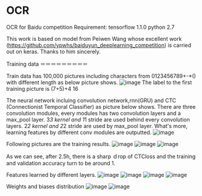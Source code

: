 # OCR
OCR for Baidu competition
Requirement:
tensorflow 1.1.0
python 2.7

This work is based on model from Peiwen Wang whose excellent work (https://github.com/ypwhs/baiduyun_deeplearning_competition) is carried out on keras. Thanks to him sincerely.  

Training data 
＝＝＝＝＝＝＝＝＝

Train data has 100,000 pictures including characters from 0123456789+-*() with different length as below picture shows.
![image](https://github.com/hedongya/OCR/blob/master/results/image.png)
The label to the first training picture is (7+5)+4 16

The neural network incluing convolution network,rnn(GRU) and CTC (Connectionist Temporal Classifier) as picture below shows.
There are three convolution modules, every modules has two convolution layers and a max_pool layer. 3*3 kernel and 1*1 stride are used behind every convolution layers. 2*2 kernel and 2*2 stride are used by max_pool layer. What's more, learning features by different conv modules are outputted.
![image](https://github.com/hedongya/OCR/blob/master/results/Graph.png)


Following pictures are the training results.
![image](https://github.com/hedongya/OCR/blob/master/results/CTCloss.png)
![image](https://github.com/hedongya/OCR/blob/master/results/acc.png)
![image](https://github.com/hedongya/OCR/blob/master/results/seqPredic.png)

As we can see, after 2.5h, there is a sharp ｄrop of CTCloss and the training and validation accuracy turn to be around 1.

Features learned by different layers.
![image](https://github.com/hedongya/OCR/blob/master/results/featureLayer1.png)
![image](https://github.com/hedongya/OCR/blob/master/results/featureLayer2.png)
![image](https://github.com/hedongya/OCR/blob/master/results/featureLayer3.png)
![image](https://github.com/hedongya/OCR/blob/master/results/fc1.png)

Weights and biases distribution
![image](https://github.com/hedongya/OCR/blob/master/results/distributions.png)
![image](https://github.com/hedongya/OCR/blob/master/results/history.png)






